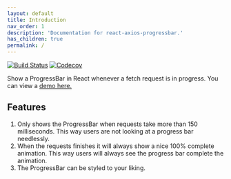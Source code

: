 ```yaml
---
layout: default
title: Introduction
nav_order: 1
description: 'Documentation for react-axios-progressbar.'
has_children: true
permalink: /
---
```


[![Build Status](https://travis-ci.org/42BV/react-fetch-progressbar.svg?branch=master)](https://travis-ci.org/42BV/react-fetch-progressbar)
[![Codecov](https://codecov.io/gh/42BV/react-fetch-progressbar/branch/master/graph/badge.svg)](https://codecov.io/gh/42BV/react-fetch-progressbar)

Show a ProgressBar in React whenever a fetch request is in progress. You can view a [demo here.]( https://codesandbox.io/embed/g5jmo1Q8Z?view=preview)

## Features

1. Only shows the ProgressBar when requests take more than 150 milliseconds.
   This way users are not looking at a progress bar needlessly.
2. When the requests finishes it will always show a nice 100% complete animation.
   This way users will always see the progress bar complete the animation.
3. The ProgressBar can be styled to your liking.

